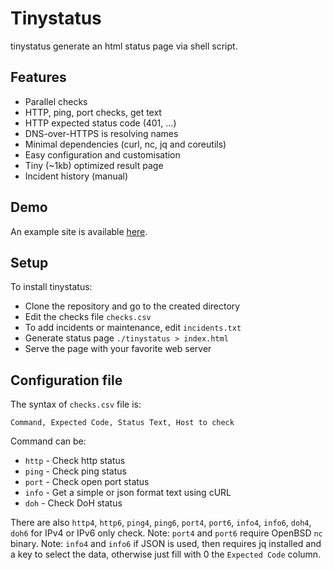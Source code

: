 # Tinystatus

tinystatus generate an html status page via shell script.

## Features

* Parallel checks
* HTTP, ping, port checks, get text
* HTTP expected status code (401, ...)
* DNS-over-HTTPS is resolving names
* Minimal dependencies (curl, nc, jq and coreutils)
* Easy configuration and customisation
* Tiny (~1kb) optimized result page
* Incident history (manual)

## Demo

An example site is available [here](https://lab.bdro.fr/tinystatus/).

## Setup

To install tinystatus:

* Clone the repository and go to the created directory
* Edit the checks file `checks.csv`
* To add incidents or maintenance, edit `incidents.txt`
* Generate status page `./tinystatus > index.html`
* Serve the page with your favorite web server

## Configuration file

The syntax of `checks.csv` file is:
```
Command, Expected Code, Status Text, Host to check
```

Command can be:
* `http` - Check http status
* `ping` - Check ping status 
* `port` - Check open port status
* `info` - Get a simple or json format text using cURL
* `doh`  - Check DoH status

There are also `http4`, `http6`, `ping4`, `ping6`, `port4`, `port6`, `info4`, `info6`, `doh4`, `doh6`  for IPv4 or IPv6 only check.
Note: `port4` and `port6` require OpenBSD `nc` binary.
Note: `info4` and `info6` if JSON is used, then requires jq installed and a key to select the data, otherwise just fill with 0 the `Expected Code` column.
